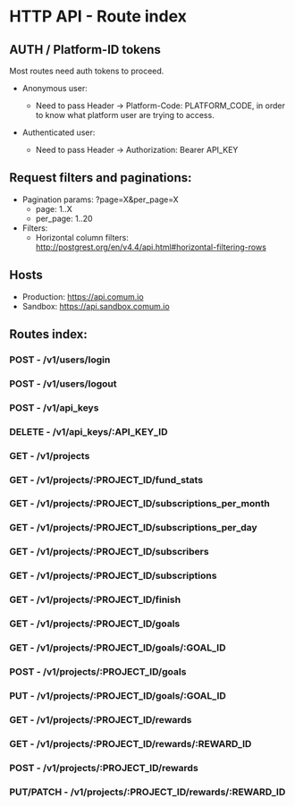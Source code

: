 # HTTP API - Route index

## AUTH / Platform-ID tokens

Most routes need auth tokens to proceed.

- Anonymous user:
    - Need to pass Header -> Platform-Code: PLATFORM_CODE, in order to know what platform user are trying to access.

- Authenticated user:
    - Need to pass Header -> Authorization: Bearer API_KEY

## Request filters and paginations:

- Pagination params: ?page=X&per_page=X
    - page: 1..X
    - per_page: 1..20
- Filters:
    - Horizontal column filters: http://postgrest.org/en/v4.4/api.html#horizontal-filtering-rows

## Hosts

- Production: https://api.comum.io
- Sandbox: https://api.sandbox.comum.io

## Routes index:

### POST - /v1/users/login
### POST - /v1/users/logout
### POST - /v1/api_keys
### DELETE - /v1/api_keys/:API_KEY_ID

### GET - /v1/projects
### GET - /v1/projects/:PROJECT_ID/fund_stats
### GET - /v1/projects/:PROJECT_ID/subscriptions_per_month
### GET - /v1/projects/:PROJECT_ID/subscriptions_per_day
### GET - /v1/projects/:PROJECT_ID/subscribers
### GET - /v1/projects/:PROJECT_ID/subscriptions
### GET - /v1/projects/:PROJECT_ID/finish

### GET - /v1/projects/:PROJECT_ID/goals
### GET - /v1/projects/:PROJECT_ID/goals/:GOAL_ID
### POST - /v1/projects/:PROJECT_ID/goals
### PUT - /v1/projects/:PROJECT_ID/goals/:GOAL_ID

### GET - /v1/projects/:PROJECT_ID/rewards
### GET - /v1/projects/:PROJECT_ID/rewards/:REWARD_ID
### POST - /v1/projects/:PROJECT_ID/rewards
### PUT/PATCH - /v1/projects/:PROJECT_ID/rewards/:REWARD_ID




